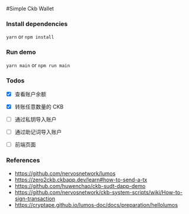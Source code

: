 #Simple Ckb Wallet

### Install dependencies

`yarn` or `npm install`

### Run demo

`yarn main` or `npm run main`

### Todos

 - [x] 查看账户余额
 - [x] 转账任意数量的 CKB
 - [ ] 通过私钥导入账户
 - [ ] 通过助记词导入账户
 - [ ] 前端页面


### References

 - https://github.com/nervosnetwork/lumos
 - https://zero2ckb.ckbapp.dev/learn#how-to-send-a-tx
 - https://github.com/huwenchao/ckb-sudt-dapp-demo
 - https://github.com/nervosnetwork/ckb-system-scripts/wiki/How-to-sign-transaction
 - https://cryptape.github.io/lumos-doc/docs/preparation/hellolumos